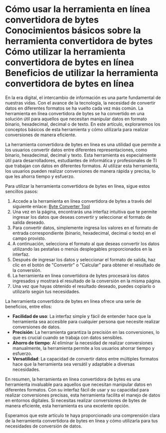 Cómo usar la herramienta en línea convertidora de bytes Conocimientos básicos sobre la herramienta convertidora de bytes Cómo utilizar la herramienta convertidora de bytes en línea Beneficios de utilizar la herramienta convertidora de bytes en línea
=========================================================================================================================================================================================================================================================

En la era digital, el intercambio de información es una parte fundamental de nuestras vidas. Con el avance de la tecnología, la necesidad de convertir datos en diferentes formatos se ha vuelto cada vez más común. La herramienta en línea convertidora de bytes se ha convertido en una solución útil para aquellos que necesitan manipular datos en formato binario, hexadecimal, decimal o de texto. En este artículo, exploraremos los conceptos básicos de esta herramienta y cómo utilizarla para realizar conversiones de manera eficiente.

La herramienta convertidora de bytes en línea es una utilidad que permite a los usuarios convertir datos entre diferentes representaciones, como binario, hexadecimal, decimal y texto. Esta herramienta es especialmente útil para desarrolladores, estudiantes de informática y profesionales de TI que trabajan con datos en diferentes formatos. Al utilizar esta herramienta, los usuarios pueden realizar conversiones de manera rápida y precisa, lo que les ahorra tiempo y esfuerzo.

Para utilizar la herramienta convertidora de bytes en línea, sigue estos sencillos pasos:

1. Accede a la herramienta en línea convertidora de bytes a través del siguiente enlace: [Byte Converter Tool](https://base64decodeonline.com/es/developers/byte-converter)
2. Una vez en la página, encontrarás una interfaz intuitiva que te permite ingresar los datos que deseas convertir y seleccionar el formato de salida deseado.
3. Para convertir datos, simplemente ingresa los valores en el formato de entrada correspondiente (binario, hexadecimal, decimal o texto) en el campo provisto.
4. A continuación, selecciona el formato al que deseas convertir los datos utilizando las pestañas o menús desplegables proporcionados en la interfaz.
5. Después de ingresar los datos y seleccionar el formato de salida, haz clic en el botón de "Convertir" o "Calcular" para obtener el resultado de la conversión.
6. La herramienta en línea convertidora de bytes procesará los datos ingresados y mostrará el resultado de la conversión en la misma página.
7. Una vez que hayas obtenido el resultado deseado, puedes copiarlo o utilizarlo según tus necesidades.

La herramienta convertidora de bytes en línea ofrece una serie de beneficios, entre ellos:

- **Facilidad de uso**: La interfaz simple y fácil de entender hace que la herramienta sea accesible para cualquier persona que necesite realizar conversiones de datos.
- **Precisión**: La herramienta garantiza la precisión en las conversiones, lo que es crucial cuando se trabaja con datos sensibles.
- **Ahorro de tiempo**: Al eliminar la necesidad de realizar conversiones manualmente, la herramienta permite a los usuarios ahorrar tiempo y esfuerzo.
- **Versatilidad**: La capacidad de convertir datos entre múltiples formatos hace que la herramienta sea versátil y adaptable a diversas necesidades.

En resumen, la herramienta en línea convertidora de bytes es una herramienta invaluable para aquellos que necesitan manipular datos en diferentes formatos. Con su interfaz fácil de usar y su capacidad para realizar conversiones precisas, esta herramienta facilita el manejo de datos en entornos digitales. Si necesitas realizar conversiones de bytes de manera eficiente, esta herramienta es una excelente opción.

Esperamos que este artículo te haya proporcionado una comprensión clara de la herramienta convertidora de bytes en línea y cómo utilizarla para tus necesidades de conversión de datos.